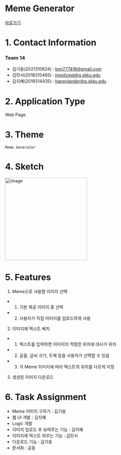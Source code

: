 # Meme Generator
[바로가기](https://mingso.github.io/SWE2021_team14/meme_generator/)

# 1. Contact Information
### Team 14
- 김기웅(2021310624) : tom777416@gmail.com
- 김민서(2018315465) : mpolicest@g.skku.edu
- 김지혜(2019314435) : happylander@g.skku.edu


# 2. Application Type
Web Page.


# 3. Theme
`Meme Generator`


# 4. Sketch
<img width="271" alt="image" src="https://user-images.githubusercontent.com/37893327/168531408-4387751a-89bb-4ef2-8e08-5d03dc750b5b.png">


# 5. Features
1. Meme으로 사용할 이미지 선택
  - 1) 기본 제공 이미지 중 선택
  - 2) 사용자가 직접 이미지를 업로드하여 사용
2. 이미지에 텍스트 배치
  - 1) 텍스트를 입력하면 이미지의 적절한 위치에 대사가 위치
  - 2) 글꼴, 글씨 크기, 두께 등을 사용자가 선택할 수 있음
  - 3) 각 Meme 이미지에 따라 텍스트의 위치를 다르게 지정
3. 생성된 이미지 다운로드
 

# 6. Task Assignment
- Meme 이미지 구하기 : 김기웅
- 웹 UI 개발 : 김지혜
- Logic 개발
- 이미지 업로드 후 보여주는 기능 : 김지혜
- 이미지에 텍스트 띄우는 기능 : 김민서
- 다운로드 기능 : 김기웅
- 문서화 : 공동
